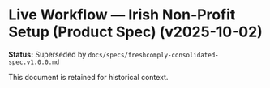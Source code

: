 # Live Workflow — Irish Non-Profit Setup (Product Spec) (v2025-10-02)
**Status:** Superseded by `docs/specs/freshcomply-consolidated-spec.v1.0.0.md`

This document is retained for historical context.
